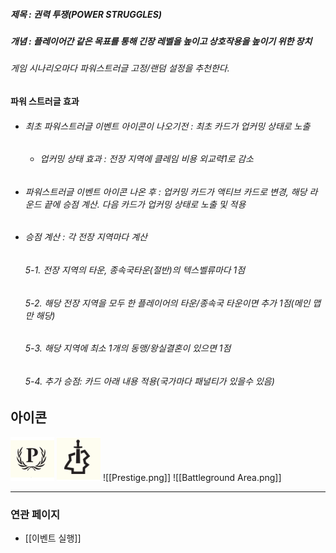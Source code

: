 ##### 제목 : 권력 투쟁(POWER STRUGGLES)
##### 개념 : 플레이어간 같은 목표를 통해 긴장 레벨을 높이고 상호작용을 높이기 위한 장치

###### 게임 시나리오마다 파워스트러글 고정/랜덤 설정을 추천한다.

#### 파워 스트러글 효과
- ###### 최초 파워스트러글 이벤트 아이콘이 나오기전 : 최초 카드가 업커밍 상태로 노출
   - ###### 업커밍 상태 효과 : 전장 지역에 클레임 비용 외교력1로 감소
- ###### 파워스트러글 이벤트 아이콘 나온 후 : 업커밍 카드가 액티브 카드로 변경, 해당 라운드 끝에 승점 계산. 다음 카드가 업커밍 상태로 노출 및 적용
- ###### 승점 계산 : 각 전장 지역마다 계산
  ######  5-1. 전장 지역의 타운, 종속국타운(절반)의 텍스벨류마다 1점
   ###### 5-2. 해당 전장 지역을 모두 한 플레이어의 타운/종속국 타운이면 추가 1점(메인 맵만 해당)
   ###### 5-3. 해당 지역에 최소 1개의 동맹/왕실결혼이 있으면 1점
   ###### 5-4. 추가 승점: 카드 아래 내용 적용(국가마다 패널티가 있을수 있음)

## 아이콘
<img src="\Assets\Prestige.png"/>
<img src="\Assets\Battleground Area.png"/>
![[Prestige.png]]
![[Battleground Area.png]]

--- 

### 연관 페이지
- [[이벤트 실행]]

